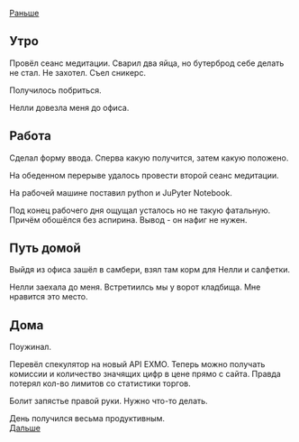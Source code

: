 [Раньше](2020.05.13.md)
## Утро
Провёл сеанс медитации.
Сварил два яйца, но бутерброд себе делать не стал. Не захотел. Съел сникерс.

Получилось побриться.

Нелли довезла меня до офиса.
## Работа
Сделал форму ввода. Сперва какую получится, затем какую положено.

На обеденном перерыве удалось провести второй сеанс медитации.

На рабочей машине поставил python и JuPyter Notebook.

Под конец рабочего дня ощущал усталось но не такую фатальную. Причём обошёлся без аспирина. Вывод - он нафиг не нужен.
## Путь домой
Выйдя из офиса зашёл в самбери, взял там корм для Нелли и салфетки.

Нелли заехала до меня. Встретиилсь мы у ворот кладбища. Мне нравится это место.
## Дома
Поужинал.

Перевёл спекулятор на новый API EXMO. Теперь можно получать комиссии и количество значящих цифр в цене прямо с сайта. Правда потерял кол-во лимитов со статистики торгов.

Болит запястье правой руки. Нужно что-то делать.

День получился весьма продуктивным.  
[Дальше](2020.05.15.md)